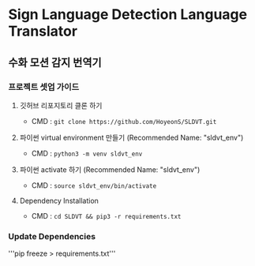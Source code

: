 # Sign Language Detection Language Translator

## 수화 모션 감지 번역기

### 프로젝트 셋업 가이드

1. 깃허브 리포지토리 클론 하기

   - CMD : `git clone https://github.com/HoyeonS/SLDVT.git`

2. 파이썬 virtual environment 만들기 (Recommended Name: "sldvt_env")

   - CMD : `python3 -m venv sldvt_env`

3. 파이썬 activate 하기 (Recommended Name: "sldvt_env")

   - CMD : `source sldvt_env/bin/activate`

4. Dependency Installation
   - CMD : `cd SLDVT && pip3 -r requirements.txt`

### Update Dependencies

'''pip freeze > requirements.txt'''
